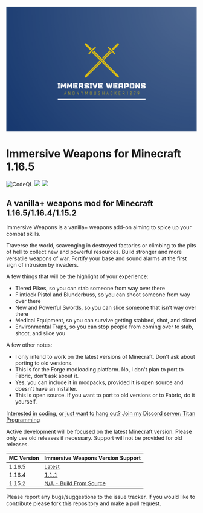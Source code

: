 ![Immersive Weapons Logo](logo.png)

# Immersive Weapons for Minecraft 1.16.5

![CodeQL](https://github.com/AnonymousHacker1279/ImmersiveWeapons-Mod/workflows/CodeQL/badge.svg)
[![](http://cf.way2muchnoise.eu/full_494454_Downloads.svg)](https://www.curseforge.com/minecraft/mc-mods/immersive-weapons)
[![](http://cf.way2muchnoise.eu/versions/494454_latest.svg)](https://www.curseforge.com/minecraft/mc-mods/immersive-weapons)

## A vanilla+ weapons mod for Minecraft 1.16.5/1.16.4/1.15.2

Immersive Weapons is a vanilla+ weapons add-on aiming to spice up your combat skills.

Traverse the world, scavenging in destroyed factories or climbing to the pits of hell to collect new and powerful
resources. Build stronger and more versatile weapons of war. Fortify your base and sound alarms at the first sign of
intrusion by invaders.

A few things that will be the highlight of your experience:

- Tiered Pikes, so you can stab someone from way over there
- Flintlock Pistol and Blunderbuss, so you can shoot someone from way over there
- New and Powerful Swords, so you can slice someone that isn't way over there
- Medical Equipment, so you can survive getting stabbed, shot, and sliced
- Environmental Traps, so you can stop people from coming over to stab, shoot, and slice you

A few other notes:

- I only intend to work on the latest versions of Minecraft. Don't ask about porting to old versions.
- This is for the Forge modloading platform. No, I don't plan to port to Fabric, don't ask about it.
- Yes, you can include it in modpacks, provided it is open source and doesn't have an installer.
- This is open source. If you want to port to old versions or to Fabric, do it yourself.

[Interested in coding, or just want to hang out? Join my Discord server: Titan Programming](https://discord.gg/hjvZfAu7sB)

Active development will be focused on the latest Minecraft version. Please only use old releases if necessary. Support
will not be provided for old releases.

| MC Version | Immersive Weapons Version Support |
| :-- | :-- |
| 1.16.5 | [Latest](https://github.com/AnonymousHacker1279/ImmersiveWeapons/releases) |
| 1.16.4 | [1.1.1](https://github.com/AnonymousHacker1279/ImmersiveWeapons/releases/tag/v1.1.1) |
| 1.15.2 | [N/A - Build From Source](https://github.com/AnonymousHacker1279/ImmersiveWeapons/tree/1.15.2-dev) |

Please report any bugs/suggestions to the issue tracker. If you would like to contribute please fork this repository and make a pull request.